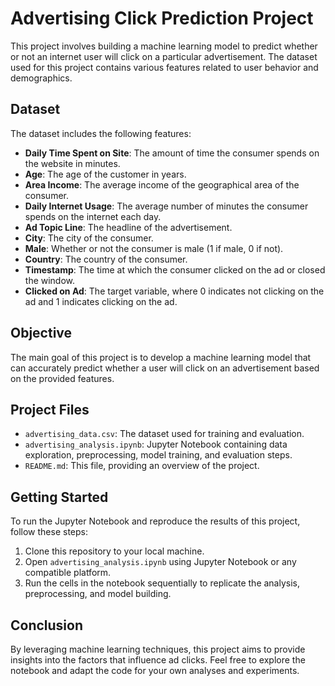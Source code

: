 # Advertising Click Prediction Project

This project involves building a machine learning model to predict whether or not an internet user will click on a particular advertisement. The dataset used for this project contains various features related to user behavior and demographics.

## Dataset

The dataset includes the following features:

- **Daily Time Spent on Site**: The amount of time the consumer spends on the website in minutes.
- **Age**: The age of the customer in years.
- **Area Income**: The average income of the geographical area of the consumer.
- **Daily Internet Usage**: The average number of minutes the consumer spends on the internet each day.
- **Ad Topic Line**: The headline of the advertisement.
- **City**: The city of the consumer.
- **Male**: Whether or not the consumer is male (1 if male, 0 if not).
- **Country**: The country of the consumer.
- **Timestamp**: The time at which the consumer clicked on the ad or closed the window.
- **Clicked on Ad**: The target variable, where 0 indicates not clicking on the ad and 1 indicates clicking on the ad.

## Objective

The main goal of this project is to develop a machine learning model that can accurately predict whether a user will click on an advertisement based on the provided features.

## Project Files

- `advertising_data.csv`: The dataset used for training and evaluation.
- `advertising_analysis.ipynb`: Jupyter Notebook containing data exploration, preprocessing, model training, and evaluation steps.
- `README.md`: This file, providing an overview of the project.

## Getting Started

To run the Jupyter Notebook and reproduce the results of this project, follow these steps:

1. Clone this repository to your local machine.
2. Open `advertising_analysis.ipynb` using Jupyter Notebook or any compatible platform.
3. Run the cells in the notebook sequentially to replicate the analysis, preprocessing, and model building.

## Conclusion

By leveraging machine learning techniques, this project aims to provide insights into the factors that influence ad clicks. Feel free to explore the notebook and adapt the code for your own analyses and experiments.

